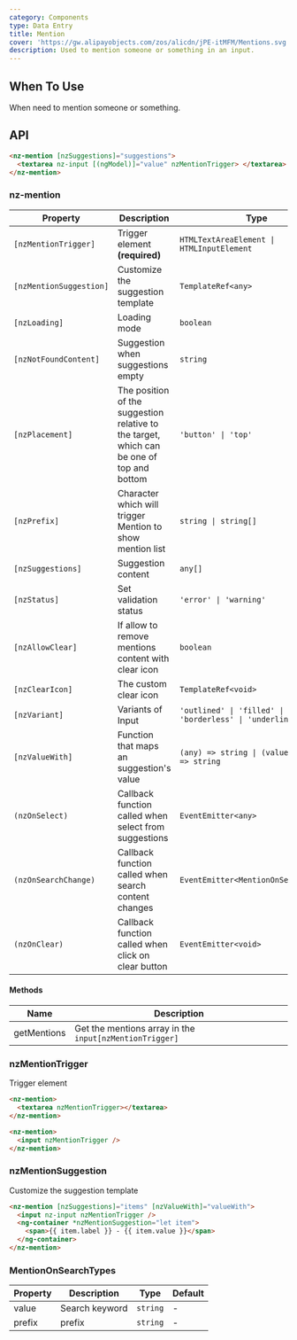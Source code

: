 ```yaml
---
category: Components
type: Data Entry
title: Mention
cover: 'https://gw.alipayobjects.com/zos/alicdn/jPE-itMFM/Mentions.svg'
description: Used to mention someone or something in an input.
---
```


## When To Use

When need to mention someone or something.

## API

```html
<nz-mention [nzSuggestions]="suggestions">
  <textarea nz-input [(ngModel)]="value" nzMentionTrigger> </textarea>
</nz-mention>
```

### nz-mention

| Property                | Description                                                                               | Type                                                     | Default                          | Version |
| ----------------------- | ----------------------------------------------------------------------------------------- | -------------------------------------------------------- | -------------------------------- | ------- |
| `[nzMentionTrigger]`    | Trigger element **(required)**                                                            | `HTMLTextAreaElement \| HTMLInputElement`                | -                                |
| `[nzMentionSuggestion]` | Customize the suggestion template                                                         | `TemplateRef<any>`                                       | -                                |
| `[nzLoading]`           | Loading mode                                                                              | `boolean`                                                | `false`                          |
| `[nzNotFoundContent]`   | Suggestion when suggestions empty                                                         | `string`                                                 | `'无匹配结果，轻敲空格完成输入'` |
| `[nzPlacement]`         | The position of the suggestion relative to the target, which can be one of top and bottom | `'button' \| 'top'`                                      | `'bottom'`                       |
| `[nzPrefix]`            | Character which will trigger Mention to show mention list                                 | `string \| string[]`                                     | `'@'`                            |
| `[nzSuggestions]`       | Suggestion content                                                                        | `any[]`                                                  | `[]`                             |
| `[nzStatus]`            | Set validation status                                                                     | `'error' \| 'warning'`                                   | -                                |
| `[nzAllowClear]`        | If allow to remove mentions content with clear icon                                       | `boolean`                                                | `false`                          | 20.3.0  |
| `[nzClearIcon]`         | The custom clear icon                                                                     | `TemplateRef<void>`                                      | -                                | 20.3.0  |
| `[nzVariant]`           | Variants of Input                                                                         | `'outlined' \| 'filled' \| 'borderless' \| 'underlined'` | `'outlined'`                     | 20.3.0  |
| `[nzValueWith]`         | Function that maps an suggestion's value                                                  | `(any) => string \| (value: string) => string`           |
| `(nzOnSelect)`          | Callback function called when select from suggestions                                     | `EventEmitter<any>`                                      | -                                |
| `(nzOnSearchChange)`    | Callback function called when search content changes                                      | `EventEmitter<MentionOnSearchTypes>`                     | -                                |
| `(nzOnClear)`           | Callback function called when click on clear button                                       | `EventEmitter<void>`                                     | -                                |

#### Methods

| Name        | Description                                             |
| ----------- | ------------------------------------------------------- |
| getMentions | Get the mentions array in the `input[nzMentionTrigger]` |

### nzMentionTrigger

Trigger element

```html
<nz-mention>
  <textarea nzMentionTrigger></textarea>
</nz-mention>
```

```html
<nz-mention>
  <input nzMentionTrigger />
</nz-mention>
```

### nzMentionSuggestion

Customize the suggestion template

```html
<nz-mention [nzSuggestions]="items" [nzValueWith]="valueWith">
  <input nz-input nzMentionTrigger />
  <ng-container *nzMentionSuggestion="let item">
    <span>{{ item.label }} - {{ item.value }}</span>
  </ng-container>
</nz-mention>
```

### MentionOnSearchTypes

| Property | Description    | Type     | Default |
| -------- | -------------- | -------- | ------- |
| value    | Search keyword | `string` | -       |
| prefix   | prefix         | `string` | -       |
